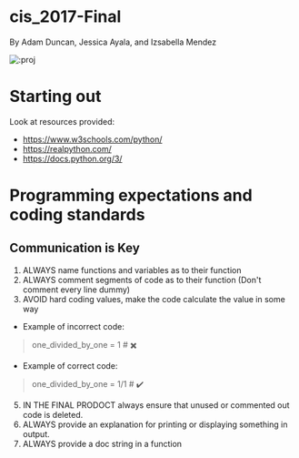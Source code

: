 # cis_2017-Final
By Adam Duncan, Jessica Ayala, and Izsabella Mendez

![:proj](https://icelink.cf/get/@:proj)

# Starting out

Look at resources provided:
- https://www.w3schools.com/python/
- https://realpython.com/
- https://docs.python.org/3/


# Programming expectations and coding standards

## Communication is Key

1. ALWAYS name functions and variables as to their function
2. ALWAYS comment segments of code as to their function (Don't comment every line dummy)
3. AVOID hard coding values, make the code calculate the value in some way
- Example of incorrect code:
> one_divided_by_one = 1 # ✖️
- Example of correct code:
> one_divided_by_one = 1/1 # ✔️
5. IN THE FINAL PRODOCT always ensure that unused or commented out code is deleted.
6. ALWAYS provide an explanation for printing or displaying something in output.
7. ALWAYS provide a doc string in a function
